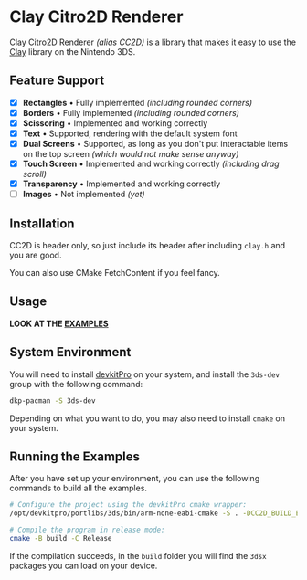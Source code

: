 # Clay Citro2D Renderer

Clay Citro2D Renderer *(alias CC2D)* is a library that makes it easy to use the [Clay](https://github.com/nicbarker/clay) library on the Nintendo 3DS.

## Feature Support

- [x] **Rectangles** • Fully implemented *(including rounded corners)*
- [x] **Borders** • Fully implemented *(including rounded corners)*
- [x] **Scissoring** • Implemented and working correctly
- [x] **Text** • Supported, rendering with the default system font
- [x] **Dual Screens** • Supported, as long as you don't put interactable items on the top screen *(which would not make sense anyway)*
- [x] **Touch Screen** • Implemented and working correctly *(including drag scroll)*
- [x] **Transparency** • Implemented and working correctly
- [ ] **Images** • Not implemented _(yet)_

## Installation

CC2D is header only, so just include its header after including `clay.h` and you are good.

You can also use CMake FetchContent if you feel fancy.

## Usage

**LOOK AT THE [EXAMPLES](examples)**

## System Environment

You will need to install [devkitPro](https://devkitpro.org/wiki/Getting_Started) on your system, and install the `3ds-dev` group with the following command:

```sh
dkp-pacman -S 3ds-dev
```

Depending on what you want to do, you may also need to install `cmake` on your system.

## Running the Examples

After you have set up your environment, you can use the following commands to build all the examples.

```sh
# Configure the project using the devkitPro cmake wrapper:
/opt/devkitpro/portlibs/3ds/bin/arm-none-eabi-cmake -S . -DCC2D_BUILD_EXAMPLES=true -B build

# Compile the program in release mode:
cmake -B build -C Release
```

If the compilation succeeds, in the `build` folder you will find the `3dsx` packages you can load on your device.

